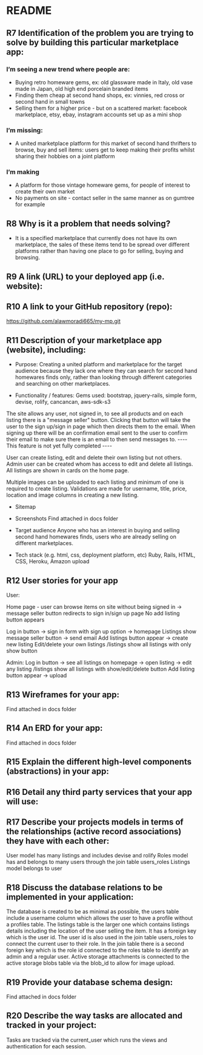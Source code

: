 # README



## R7	Identification of the problem you are trying to solve by building this particular marketplace app:

### I’m seeing a new trend where people are:
- Buying retro homeware gems, ex: old glassware made in Italy, old vase made in Japan, old high end porcelain branded items
- Finding them cheap at second hand shops, ex: vinnies, red cross or second hand in small towns
- Selling them for a higher price - but on a scattered market: facebook marketplace, etsy, ebay, instagram accounts set up as a mini shop
 
### I’m missing:
- A united marketplace platform for this market of second hand thrifters to browse, buy and sell items: users get to keep making their profits whilst sharing their hobbies on a joint platform
### I’m making
- A platform for those vintage homeware gems, for people of interest to create their own market
- No payments on site - contact seller in the same manner as on gumtree for example
 

## R8	Why is it a problem that needs solving?
- It is a specified marketplace that currently does not have its own marketplace, the sales of these items tend to be spread over different platforms rather than having one place to go for selling, buying and browsing. 

## R9	A link (URL) to your deployed app (i.e. website):

## R10	A link to your GitHub repository (repo):

https://github.com/alawmoradi665/my-mp.git

## R11	Description of your marketplace app (website), including:
- Purpose:
Creating a united platform and marketplace for the target audience because they lack one where they can search for second hand homewares finds only, rather than looking through different categories and searching on other marketplaces. 

- Functionality / features:
Gems used: bootstrap, jquery-rails, simple form, devise, rolify, cancancan, aws-sdk-s3

The site allows any user, not signed in, to see all products and on each listing there is a "message seller" button. Clicking that button will take the user to the sign up/sign in page which then directs them to the email. 
When signing up there will be an confirmation email sent to the user to confirm their email to make sure there is an email to then send messages to. ---- This feature is not yet fully completed ----

User can create listing, edit and delete their own listing but not others.
Admin user can be created whom has access to edit and delete all listings.
All listings are shown in cards on the home page.

Multiple images can be uploaded to each listing and minimum of one is required to create listing.
Validations are made for username, title, price, location and image columns in creating a new listing.

- Sitemap
- Screenshots
Find attached in docs folder 

- Target audience
Anyone who has an interest in buying and selling second hand homewares finds, users who are already selling on different marketplaces.

- Tech stack (e.g. html, css, deployment platform, etc)
Ruby, Rails, HTML, CSS, Heroku, Amazon upload

## R12	User stories for your app
User:

Home page - user can browse items on site without being signed in -> message seller button redirects to sign in/sign up page
No add listing button appears

Log in button -> sign in form with sign up option -> homepage
Listings show message seller button -> send email
Add listings button appear -> create new listing
Edit/delete your own listings
/listings show all listings with only show button

Admin:
Log in button -> see all listings on homepage -> open listing -> edit any listing
/listings show all listings with show/edit/delete button
Add listing button appear -> upload

## R13	Wireframes for your app:
Find attached in docs folder 

## R14	An ERD for your app:
Find attached in docs folder 

## R15	Explain the different high-level components (abstractions) in your app:

## R16	Detail any third party services that your app will use:


## R17	Describe your projects models in terms of the relationships (active record associations) they have with each other:
User model has many listings and includes devise and rolify
Roles model has and belongs to many users through the join table users_roles
Listings model belongs to user

## R18	Discuss the database relations to be implemented in your application:
The database is created to be as minimal as possible, the users table include a username column which allows the user to have a profile without a profiles table. The listings table is the larger one which contains listings details including the location of the user selling the item. It has a foreign key which is the user id.
The user id is also used in the join table users_roles to connect the current user to their role. In the join table there is a second foreign key which is the role id connected to the roles table to identify an admin and a regular user. 
Active storage attachments is connected to the active storage blobs table via the blob_id to allow for image upload. 

## R19	Provide your database schema design:
Find attached in docs folder 

## R20	Describe the way tasks are allocated and tracked in your project:
Tasks are tracked via the current_user which runs the views and authentication for each session. 